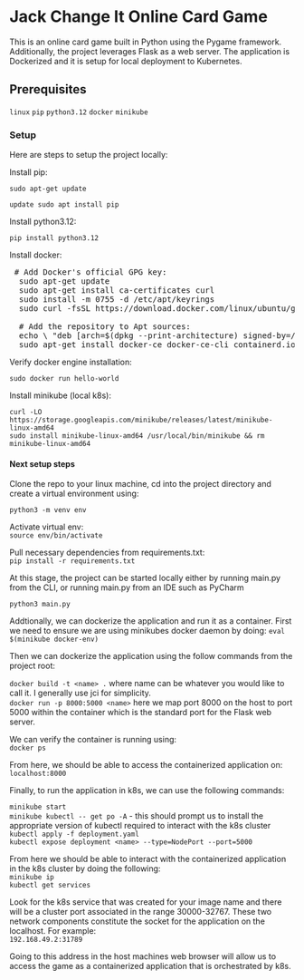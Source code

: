 # Jack Change It Online Card Game
This is an online card game built in Python using the Pygame framework. Additionally, the project leverages Flask as a web server. The application is Dockerized and it is setup for local deployment to Kubernetes.

## Prerequisites
`linux`
`pip`
`python3.12`
`docker`
`minikube`

### Setup
Here are steps to setup the project locally:

Install pip:

`sudo apt-get update`  

`update sudo apt install pip`  

Install python3.12:  

`pip install python3.12`  

Install docker:  

<pre> # Add Docker's official GPG key: 
  sudo apt-get update 
  sudo apt-get install ca-certificates curl 
  sudo install -m 0755 -d /etc/apt/keyrings 
  sudo curl -fsSL https://download.docker.com/linux/ubuntu/gpg -o /etc/apt/keyrings/docker.asc sudo chmod a+r /etc/apt/keyrings/docker.asc 
  
  # Add the repository to Apt sources: 
  echo \ "deb [arch=$(dpkg --print-architecture) signed-by=/etc/apt/keyrings/docker.asc] https://download.docker.com/linux/ubuntu \ $(. /etc/os-release && echo "$VERSION_CODENAME") stable" | \ sudo tee /etc/apt/sources.list.d/docker.list > /dev/null sudo apt-get update  
  sudo apt-get install docker-ce docker-ce-cli containerd.io docker-buildx-plugin docker-compose-plugin
</pre>  

Verify docker engine installation:  

`sudo docker run hello-world`  

Install minikube (local k8s):  

`curl -LO https://storage.googleapis.com/minikube/releases/latest/minikube-linux-amd64`  
`sudo install minikube-linux-amd64 /usr/local/bin/minikube && rm minikube-linux-amd64`  

#### Next setup steps

Clone the repo to your linux machine, cd into the project directory and create a virtual environment using:  

`python3 -m venv env`  

Activate virtual env:  
`source env/bin/activate`  

Pull necessary dependencies from requirements.txt:  
`pip install -r requirements.txt`  


At this stage, the project can be started locally either by running main.py from the CLI, or running main.py from an IDE such as PyCharm  

`python3 main.py`  

Addtionally, we can dockerize the application and run it as a container. First we need to ensure we are using minikubes docker daemon by doing:
`eval $(minikube docker-env)`  

Then we can dockerize the application using the follow commands from the project root:  

`docker build -t <name> .` where name can be whatever you would like to call it. I generally use jci for simplicity.  
`docker run -p 8000:5000 <name>` here we map port 8000 on the host to port 5000 within the container which is the standard port for the Flask web server.  

We can verify the container is running using:  
`docker ps`  

From here, we should be able to access the containerized application on:  
`localhost:8000`  

Finally, to run the application in k8s, we can use the following commands:  

`minikube start`  
`minikube kubectl -- get po -A` - this should prompt us to install the appropriate version of kubectl required to interact with the k8s cluster  
`kubectl apply -f deployment.yaml`  
`kubectl expose deployment <name> --type=NodePort --port=5000`  

From here we should be able to interact with the containerized application in the k8s cluster by doing the following:  
`minikube ip`  
`kubectl get services`  

Look for the k8s service that was created for your image name and there will be a cluster port associated in the range 30000-32767. These two network components constitute the socket for the application on the localhost. For example:  
`192.168.49.2:31789`  

Going to this address in the host machines web browser will allow us to access the game as a containerized application that is orchestrated by k8s.



   
